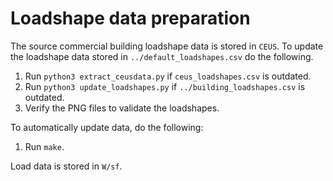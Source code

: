 # Loadshape data preparation

The source commercial building loadshape data is stored in `CEUS`. To update
the loadshape data stored in `../default_loadshapes.csv` do the following.

1. Run `python3 extract_ceusdata.py` if `ceus_loadshapes.csv` is outdated.
2. Run `python3 update_loadshapes.py` if `../building_loadshapes.csv` is outdated.
3. Verify the PNG files to validate the loadshapes.

To automatically update data, do the following:

1. Run `make`.

Load data is stored in `W/sf`.
